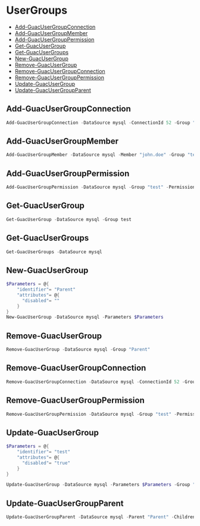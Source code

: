 # UserGroups 

 - [Add-GuacUserGroupConnection](#add-guacusergroupconnection)
 - [Add-GuacUserGroupMember](#add-guacusergroupmember)
 - [Add-GuacUserGroupPermission](#add-guacusergrouppermission)
 - [Get-GuacUserGroup](#get-guacusergroup)
 - [Get-GuacUserGroups](#get-guacusergroups)
 - [New-GuacUserGroup](#new-guacusergroup)
 - [Remove-GuacUserGroup](#remove-guacusergroup)
 - [Remove-GuacUserGroupConnection](#remove-guacusergroupconnection)
 - [Remove-GuacUserGroupPermission](#remove-guacusergrouppermission)
 - [Update-GuacUserGroup](#update-guacusergroup)
 - [Update-GuacUserGroupParent](#update-guacusergroupparent)

## Add-GuacUserGroupConnection
```Powershell
Add-GuacUserGroupConnection -DataSource mysql -ConnectionId 52 -Group "test"
```
## Add-GuacUserGroupMember
```Powershell
Add-GuacUserGroupMember -DataSource mysql -Member "john.doe" -Group "test"
```
## Add-GuacUserGroupPermission
```Powershell
Add-GuacUserGroupPermission -DataSource mysql -Group "test" -Permission "READ"
```
## Get-GuacUserGroup
```Powershell
Get-GuacUserGroup -DataSource mysql -Group test
```
## Get-GuacUserGroups
```Powershell
Get-GuacUserGroups -DataSource mysql
```
## New-GuacUserGroup
```Powershell
$Parameters = @{
    "identifier"= "Parent"
    "attributes"= @{
      "disabled"= ""
    }
}
New-GuacUserGroup -DataSource mysql -Parameters $Parameters
```
## Remove-GuacUserGroup
```Powershell
Remove-GuacUserGroup -DataSource mysql -Group "Parent"
```
## Remove-GuacUserGroupConnection
```Powershell
Remove-GuacUserGroupConnection -DataSource mysql -ConnectionId 52 -Group "test"
```
## Remove-GuacUserGroupPermission
```Powershell
Remove-GuacUserGroupPermission -DataSource mysql -Group "test" -Permission "ADMINISTER"
```
## Update-GuacUserGroup
```Powershell
$Parameters = @{
    "identifier"= "test"
    "attributes"= @{
      "disabled"= "true"
    }
}

Update-GuacUserGroup -DataSource mysql -Parameters $Parameters -Group "test"
```
## Update-GuacUserGroupParent
```Powershell
Update-GuacUserGroupParent -DataSource mysql -Parent "Parent" -Children "test"
```

